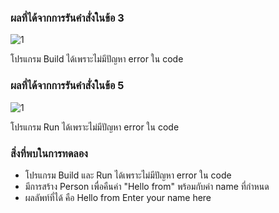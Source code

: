### ผลที่ได้จากการรันคำสั่งในข้อ 3

![1](https://github.com/Nitiphum7/03376836-OOP-2566-Lab-06/assets/144196695/d694aa68-f1fb-4185-b5a4-070b0c64008c)


โปรแกรม Build ได้เพราะไม่มีปัญหา error ใน code

### ผลที่ได้จากการรันคำสั่งในข้อ 5

![1](https://github.com/Nitiphum7/03376836-OOP-2566-Lab-06/assets/144196695/9a1e4a5d-6ab6-4be8-b4d1-8bf5989f6838)

โปรแกรม Run ได้เพราะไม่มีปัญหา error ใน code

### สิ่งที่พบในการทดลอง
- โปรแกรม Build และ Run ได้เพราะไม่มีปัญหา error ใน code
- มีการสร้าง Person เพื่อคืนค่า "Hello from" พร้อมกับค่า name ที่กำหนด
- ผลลัพท์ที่ได้ คือ Hello from Enter your name here
